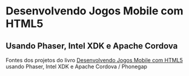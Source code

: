 # Desenvolvendo Jogos Mobile com HTML5
## Usando Phaser, Intel XDK e Apache Cordova
Fontes dos projetos do livro [Desenvolvendo Jogos Mobile com HTML5](https://novatec.com.br/livros/jogos-mobile-html5/) usando Phaser, Intel XDK e Apache Cordova / Phonegap
